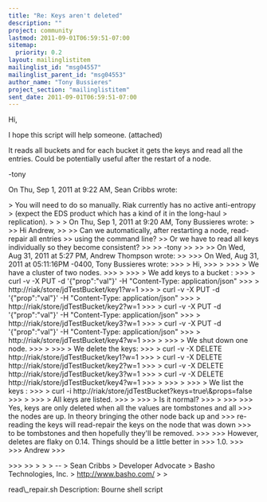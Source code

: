```yaml
---
title: "Re: Keys aren't deleted"
description: ""
project: community
lastmod: 2011-09-01T06:59:51-07:00
sitemap:
  priority: 0.2
layout: mailinglistitem
mailinglist_id: "msg04557"
mailinglist_parent_id: "msg04553"
author_name: "Tony Bussieres"
project_section: "mailinglistitem"
sent_date: 2011-09-01T06:59:51-07:00
---
```



Hi,

I hope this script will help someone. (attached)

It reads all buckets and for each bucket it gets the keys and read all the
entries.
Could be potentially useful after the restart of a node.

-tony

On Thu, Sep 1, 2011 at 9:22 AM, Sean Cribbs  wrote:

&gt; You will need to do so manually. Riak currently has no active anti-entropy
&gt; (expect the EDS product which has a kind of it in the long-haul
&gt; replication).
&gt;
&gt;
&gt; On Thu, Sep 1, 2011 at 9:20 AM, Tony Bussieres wrote:
&gt;
&gt;&gt; Hi Andrew,
&gt;&gt;
&gt;&gt; Can we automatically, after restarting a node, read-repair all entries
&gt;&gt; using the command line?
&gt;&gt; Or we have to read all keys individually so they become consistent?
&gt;&gt;
&gt;&gt; -tony
&gt;&gt;
&gt;&gt;
&gt;&gt; On Wed, Aug 31, 2011 at 5:27 PM, Andrew Thompson wrote:
&gt;&gt;
&gt;&gt;&gt; On Wed, Aug 31, 2011 at 05:11:16PM -0400, Tony Bussieres wrote:
&gt;&gt;&gt; &gt; Hi,
&gt;&gt;&gt; &gt;
&gt;&gt;&gt; &gt; We have a cluster of two nodes.
&gt;&gt;&gt; &gt;
&gt;&gt;&gt; &gt; We add keys to a bucket :
&gt;&gt;&gt; &gt; curl -v -X PUT -d '{"prop":"val"}' -H "Content-Type: application/json"
&gt;&gt;&gt; &gt; http://riak/store/jdTestBucket/key1?w=1
&gt;&gt;&gt; &gt; curl -v -X PUT -d '{"prop":"val"}' -H "Content-Type: application/json"
&gt;&gt;&gt; &gt; http://riak/store/jdTestBucket/key2?w=1
&gt;&gt;&gt; &gt; curl -v -X PUT -d '{"prop":"val"}' -H "Content-Type: application/json"
&gt;&gt;&gt; &gt; http://riak/store/jdTestBucket/key3?w=1
&gt;&gt;&gt; &gt; curl -v -X PUT -d '{"prop":"val"}' -H "Content-Type: application/json"
&gt;&gt;&gt; &gt; http://riak/store/jdTestBucket/key4?w=1
&gt;&gt;&gt; &gt;
&gt;&gt;&gt; &gt; We shut down one node.
&gt;&gt;&gt; &gt;
&gt;&gt;&gt; &gt; We delete the keys:
&gt;&gt;&gt; &gt; curl -v -X DELETE http://riak/store/jdTestBucket/key1?w=1
&gt;&gt;&gt; &gt; curl -v -X DELETE http://riak/store/jdTestBucket/key2?w=1
&gt;&gt;&gt; &gt; curl -v -X DELETE http://riak/store/jdTestBucket/key3?w=1
&gt;&gt;&gt; &gt; curl -v -X DELETE http://riak/store/jdTestBucket/key4?w=1
&gt;&gt;&gt; &gt;
&gt;&gt;&gt; &gt;
&gt;&gt;&gt; &gt; We list the keys :
&gt;&gt;&gt; &gt; curl -i http://riak/store/jdTestBucket?keys=true\\&props=false
&gt;&gt;&gt; &gt;
&gt;&gt;&gt; &gt; All keys are listed.
&gt;&gt;&gt; &gt;
&gt;&gt;&gt; &gt; Is it normal?
&gt;&gt;&gt; &gt;
&gt;&gt;&gt;
&gt;&gt;&gt; Yes, keys are only deleted when all the values are tombstones and all
&gt;&gt;&gt; the nodes are up. In theory bringing the other node back up and
&gt;&gt;&gt; re-reading the keys will read-repair the keys on the node that was down
&gt;&gt;&gt; to be tombstones and then hopefully they'll be removed.
&gt;&gt;&gt;
&gt;&gt;&gt; However, deletes are flaky on 0.14. Things should be a little better in
&gt;&gt;&gt; 1.0.
&gt;&gt;&gt;
&gt;&gt;&gt; Andrew
&gt;&gt;&gt;

&gt;&gt;&gt;
&gt;&gt;
&gt;
&gt;
&gt; --
&gt; Sean Cribbs 
&gt; Developer Advocate
&gt; Basho Technologies, Inc.
&gt; http://www.basho.com/
&gt;
&gt;


read\\_repair.sh
Description: Bourne shell script
